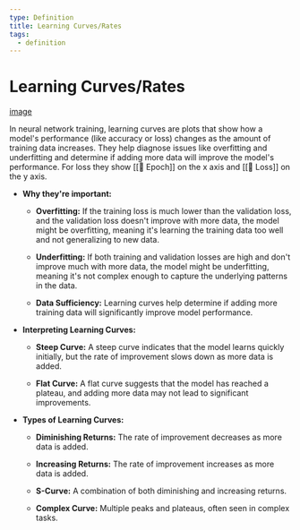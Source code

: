 ```yaml
---
type: Definition
title: Learning Curves/Rates
tags:
  - definition
---
```


# Learning Curves/Rates

[image](image%20(1).md)

In neural network training, learning curves are plots that show how a model's performance (like accuracy or loss) changes as the amount of training data increases. They help diagnose issues like overfitting and underfitting and determine if adding more data will improve the model's performance. For loss they show [[📖 Epoch]] on the x axis and [[📖 Loss]] on the y axis. 



- **Why they're important:**

    - **Overfitting:** If the training loss is much lower than the validation loss, and the validation loss doesn't improve with more data, the model might be overfitting, meaning it's learning the training data too well and not generalizing to new data. 

    - **Underfitting:** If both training and validation losses are high and don't improve much with more data, the model might be underfitting, meaning it's not complex enough to capture the underlying patterns in the data. 

    - **Data Sufficiency:** Learning curves help determine if adding more training data will significantly improve model performance. 

- **Interpreting Learning Curves:**

    - **Steep Curve:** A steep curve indicates that the model learns quickly initially, but the rate of improvement slows down as more data is added. 

    - **Flat Curve:** A flat curve suggests that the model has reached a plateau, and adding more data may not lead to significant improvements. 

- **Types of Learning Curves:**

    - **Diminishing Returns:** The rate of improvement decreases as more data is added. 

    - **Increasing Returns:** The rate of improvement increases as more data is added. 

    - **S-Curve:** A combination of both diminishing and increasing returns. 

    - **Complex Curve:** Multiple peaks and plateaus, often seen in complex tasks.

